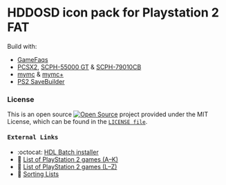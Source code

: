 # HDDOSD icon pack for Playstation 2 FAT

Build with:
 * [GameFaqs][GAMEFAQS_PS2]
 * [PCSX2][PCSX2], [SCPH-55000 GT][PS2_SCPH_55000_GT] & [SCPH-79010CB][PS2_SCPH_79000]
 * [mymc][MYMC] & [mymc+][MYMCPLUS]
 * [PS2 SaveBuilder][PS2_SAVE_BUILDER]

### License
This is an open source [![Open Source](https://raw.githubusercontent.com/abhishekbanthia/Public-APIs/master/opensource.png)](https://www.opensource.org "See http://www.opensource.org for the Open Source Definition") project provided under the MIT License, which can be found in the [`LICENSE file`][LICENSE].

#### <pre>External Links</pre>

* :octocat: [HDL Batch installer][HDL_BATCH_INSTALLER]
* :link: [List of PlayStation 2 games (A–K)][WIKIPEDIA_PS2_LIST_A_K]
* :link: [List of PlayStation 2 games (L–Z)][WIKIPEDIA_PS2_LIST_L_Z]
* :link: [Sorting Lists][SORT_LIST_ONLINE]

[GAMEFAQS_PS2]: https://gamefaqs.gamespot.com/ps2/category/999-all "Gamefaqs · PS2"
[HDL_BATCH_INSTALLER]: https://github.com/israpps/HDL-Batch-installer "HDL Batch installer · Github"
[LICENSE]: ./LICENSE "License"
[MYMC]: http://www.csclub.uwaterloo.ca:11068/mymc "mymc, a PS2 Memory Card Image Utility"
[MYMCPLUS]: https://github.com/thestr4ng3r/mymcplus "PlayStation 2 memory card manager"
[PCSX2]: https://github.com/PCSX2/pcsx2 "PCSX2 · The Playstation 2 Emulator"
[PS2_SCPH_55000_GT]: https://maru-chang.com/hard/scph/index.php/all/english/#SCPH-55000 "PlayStation 2 Racing Pack · SCPH-55000 GT"
[PS2_SCPH_79000]: https://maru-chang.com/hard/scph/index.php/all/english/#SCPH-79000 "PlayStation 2 Slim · SCPH-79000"
[PS2_SAVE_BUILDER]: https://www.ps2savetools.com/download/ps2-save-builder "PS2 SaveBuilder"
[SORT_LIST_ONLINE]: https://pinetools.com/sort-list "Sort list online"
[WIKIPEDIA_PS2_LIST_A_K]: https://en.wikipedia.org/wiki/List_of_PlayStation_2_games_(A%E2%80%93K) "List of PlayStation 2 games (A–K)"
[WIKIPEDIA_PS2_LIST_L_Z]: https://en.wikipedia.org/wiki/List_of_PlayStation_2_games_(L%E2%80%93Z) "List of PlayStation 2 games (L–Z)"
